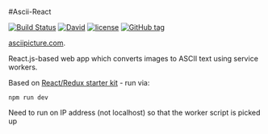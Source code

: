 #Ascii-React

[![Build Status](https://travis-ci.org/whostolemyhat/ascii-react.svg?branch=master)](https://travis-ci.org/whostolemyhat/ascii-react) [![David](https://img.shields.io/david/whostolemyhat/ascii-react.svg?maxAge=2592000)](https://david-dm.org/whostolemyhat/ascii-react) [![license](https://img.shields.io/github/license/whostolemyhat/ascii-react.svg?maxAge=2592000)](https://github.com/whostolemyhat/ascii-react/blob/master/LICENSE) [![GitHub tag](https://img.shields.io/github/tag/whostolemyhat/ascii-react.svg?maxAge=2592000)]()

[asciipicture.com](https://www.asciipicture.com).

React.js-based web app which converts images to ASCII text using service workers.

Based on [React/Redux starter kit](https://github.com/davezuko/react-redux-starter-kit) - run via:

```npm run dev```

Need to run on IP address (not localhost) so that the worker script is picked up
